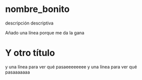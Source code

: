 # nombre_bonito
descripción descriptiva

Añado una línea porque me da la gana

# Y otro título

y una línea para ver qué pasaeeeeeeee
y una línea para ver qué pasaaaaaaa
